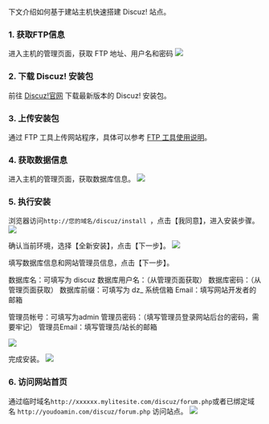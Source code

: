 下文介绍如何基于建站主机快速搭建 Discuz! 站点。

### 1. 获取FTP信息
进入主机的管理页面，获取 FTP 地址、用户名和密码
![](https://mc.qcloudimg.com/static/img/44989bcf85458672bb503e76d334e92d/ftp.png)

### 2. 下载 Discuz! 安装包
前往 [Discuz!官网](http://www.comsenz.com/downloads/install/discuzx) 下载最新版本的 Discuz! 安装包。

### 3. 上传安装包
通过 FTP 工具上传网站程序，具体可以参考 [FTP 工具使用说明](http://tce.fsphere.cn/document/product/615/11181)。

### 4. 获取数据信息
进入主机的管理页面，获取数据库信息。
![](https://mc.qcloudimg.com/static/img/c7fa30c75349f24270cf1493943373b1/image.png)

### 5. 执行安装
浏览器访问`http://您的域名/discuz/install `，点击【我同意】，进入安装步骤。
![](https://mc.qcloudimg.com/static/img/f9137bfcba9227930828430754f8b274/1.png)

确认当前环境，选择【全新安装】，点击【下一步】。
![](https://mc.qcloudimg.com/static/img/eada7ee01817fd5139ca9a4b7bb534ef/2.png)

填写数据库信息和网站管理员信息，点击【下一步】。

数据库名：可填写为 discuz
数据库用户名：（从管理页面获取）
数据库密码：（从管理页面获取）
数据库前缀：可填写为 dz_
系统信箱 Email：填写网站开发者的邮箱

管理员帐号：可填写为admin
管理员密码：（填写管理员登录网站后台的密码，需要牢记）
管理员Email：填写管理员/站长的邮箱

![](https://mc.qcloudimg.com/static/img/7d51cc0c69319aef4a08d18ecdd9a5a3/3.png)

完成安装。
![](https://mc.qcloudimg.com/static/img/ced1f86f7b53a95232d33cb2b40cf5e4/4.png)

### 6. 访问网站首页
通过临时域名`http://xxxxxx.mylitesite.com/discuz/forum.php`或者已绑定域名 `http://youdoamin.com/discuz/forum.php` 访问站点。
![](https://mc.qcloudimg.com/static/img/efae2237651909501cd9a332753ab36f/5.png)
